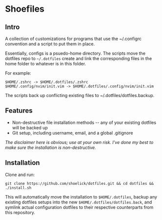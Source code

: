 # Shoefiles

## Intro

A collection of customizations for programs that use the ~/.configrc convention and a script to put them in place.

Essentially, configs is a psuedo-home directory. The scripts move the dotfiles
repo to `~/.dotfiles` create and link the corresponding files in the home
folder to whatever is in this folder.

For example:

    $HOME/.zshrc -> $HOME/.dotfiles/.zshrc
    $HOME/.config/nvim/init.vim -> $HOME/.dotfiles/.config/nvim/init.vim

The scripts back up conflicting existing files to ~/.dotfiles/dotfiles.backup.

## Features

* Non-destructive file installation methods -- any of your existing dotfiles will be backed up
* Git setup, including username, email, and a global .gitignore

*The disclaimer here is obvious; use at your own risk. I've done my best to make sure the installation is non-destructive.*

## Installation

Clone and run:

    git clone https://github.com/shoelick/dotfiles.git && cd dotfiles && ./install.sh

This will automatically move the installation to `$HOME/.dotfiles`, backup any existing dotfiles setups into the new `$HOME/.dotfiles/dotfiles.back`, and symlink actual configuration dotfiles to their respective counterparts from this repository.
